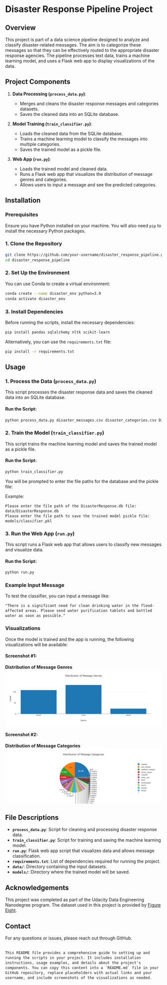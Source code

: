# Disaster Response Pipeline Project

## Overview

This project is part of a data science pipeline designed to analyze and classify disaster-related messages. The aim is to categorize these messages so that they can be effectively routed to the appropriate disaster response agencies. The pipeline processes text data, trains a machine learning model, and uses a Flask web app to display visualizations of the data.

## Project Components

1. **Data Processing (`process_data.py`)**:
   - Merges and cleans the disaster response messages and categories datasets.
   - Saves the cleaned data into an SQLite database.

2. **Model Training (`train_classifier.py`)**:
   - Loads the cleaned data from the SQLite database.
   - Trains a machine learning model to classify the messages into multiple categories.
   - Saves the trained model as a pickle file.

3. **Web App (`run.py`)**:
   - Loads the trained model and cleaned data.
   - Runs a Flask web app that visualizes the distribution of message genres and categories.
   - Allows users to input a message and see the predicted categories.

## Installation

### Prerequisites

Ensure you have Python installed on your machine. You will also need `pip` to install the necessary Python packages.

### 1. Clone the Repository

```bash
git clone https://github.com/your-username/disaster_response_pipeline.git
cd disaster_response_pipeline
```

### 2. Set Up the Environment

You can use Conda to create a virtual environment:

```bash
conda create --name disaster_env python=3.9
conda activate disaster_env
```

### 3. Install Dependencies

Before running the scripts, install the necessary dependencies:

```bash
pip install pandas sqlalchemy nltk scikit-learn
```

Alternatively, you can use the `requirements.txt` file:

```bash
pip install -r requirements.txt
```

## Usage

### 1. Process the Data (`process_data.py`)

This script processes the disaster response data and saves the cleaned data into an SQLite database.

#### Run the Script:

```bash
python process_data.py disaster_messages.csv disaster_categories.csv DisasterResponse.db
```

### 2. Train the Model (`train_classifier.py`)

This script trains the machine learning model and saves the trained model as a pickle file.

#### Run the Script:

```bash
python train_classifier.py
```

You will be prompted to enter the file paths for the database and the pickle file:

Example:

```plaintext
Please enter the file path of the DisasterResponse.db file: data/DisasterResponse.db
Please enter the file path to save the trained model pickle file: models/classifier.pkl
```

### 3. Run the Web App (`run.py`)

This script runs a Flask web app that allows users to classify new messages and visualize data.

#### Run the Script:

```bash
python run.py
```

### Example Input Message

To test the classifier, you can input a message like:

```plaintext
"There is a significant need for clean drinking water in the flood-affected areas. Please send water purification tablets and bottled water as soon as possible."
```

### Visualizations

Once the model is trained and the app is running, the following visualizations will be available:

#### Screenshot #1: 
**Distribution of Message Genres**
![Screenshot #1](https://github.com/stephengardnerd/DataEngineering_MLPipeline/blob/main/disaster_response_pipeline_project/DisasterRecovery%20Plot.png)

#### Screenshot #2:
**Distribution of Message Categories**
![Screenshot #2](https://github.com/stephengardnerd/DataEngineering_MLPipeline/blob/main/disaster_response_pipeline_project/DisasterRecovery%20Plot2.png)

## File Descriptions

- **`process_data.py`**: Script for cleaning and processing disaster response data.
- **`train_classifier.py`**: Script for training and saving the machine learning model.
- **`run.py`**: Flask web app script that visualizes data and allows message classification.
- **`requirements.txt`**: List of dependencies required for running the project.
- **`data/`**: Directory containing the input datasets.
- **`models/`**: Directory where the trained model will be saved.

## Acknowledgements

This project was completed as part of the Udacity Data Engineering Nanodegree program. The dataset used in this project is provided by [Figure Eight](https://www.figure-eight.com/).

## Contact

For any questions or issues, please reach out through GitHub.

```

This README file provides a comprehensive guide to setting up and running the scripts in your project. It includes installation instructions, usage examples, and details about the project's components. You can copy this content into a `README.md` file in your GitHub repository, replace placeholders with actual links and your username, and include screenshots of the visualizations as needed.
